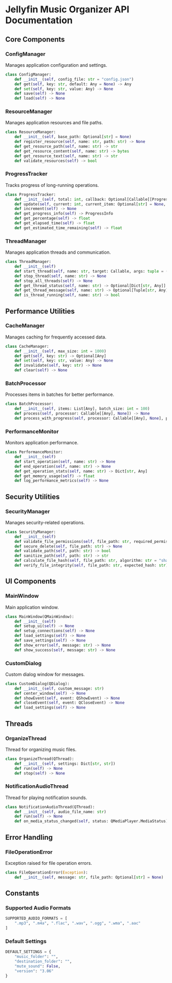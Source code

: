 # Jellyfin Music Organizer API Documentation

## Core Components

### ConfigManager
Manages application configuration and settings.

```python
class ConfigManager:
    def __init__(self, config_file: str = "config.json")
    def get(self, key: str, default: Any = None) -> Any
    def set(self, key: str, value: Any) -> None
    def save(self) -> None
    def load(self) -> None
```

### ResourceManager
Manages application resources and file paths.

```python
class ResourceManager:
    def __init__(self, base_path: Optional[str] = None)
    def register_resource(self, name: str, path: str) -> None
    def get_resource_path(self, name: str) -> str
    def get_resource_content(self, name: str) -> bytes
    def get_resource_text(self, name: str) -> str
    def validate_resources(self) -> bool
```

### ProgressTracker
Tracks progress of long-running operations.

```python
class ProgressTracker:
    def __init__(self, total: int, callback: Optional[Callable[[ProgressInfo], None]] = None)
    def update(self, current: int, current_item: Optional[str] = None, status: Optional[str] = None) -> None
    def increment(self) -> None
    def get_progress_info(self) -> ProgressInfo
    def get_percentage(self) -> float
    def get_elapsed_time(self) -> float
    def get_estimated_time_remaining(self) -> float
```

### ThreadManager
Manages application threads and communication.

```python
class ThreadManager:
    def __init__(self)
    def start_thread(self, name: str, target: Callable, args: tuple = (), kwargs: dict = None) -> None
    def stop_thread(self, name: str) -> None
    def stop_all_threads(self) -> None
    def get_thread_status(self, name: str) -> Optional[Dict[str, Any]]
    def get_thread_message(self, name: str) -> Optional[Tuple[str, Any]]
    def is_thread_running(self, name: str) -> bool
```

## Performance Utilities

### CacheManager
Manages caching for frequently accessed data.

```python
class CacheManager:
    def __init__(self, max_size: int = 1000)
    def get(self, key: str) -> Optional[Any]
    def set(self, key: str, value: Any) -> None
    def invalidate(self, key: str) -> None
    def clear(self) -> None
```

### BatchProcessor
Processes items in batches for better performance.

```python
class BatchProcessor:
    def __init__(self, items: List[Any], batch_size: int = 100)
    def process(self, processor: Callable[[Any], None]) -> None
    def process_with_progress(self, processor: Callable[[Any], None], progress_callback: Optional[Callable[[int, int], None]] = None) -> None
```

### PerformanceMonitor
Monitors application performance.

```python
class PerformanceMonitor:
    def __init__(self)
    def start_operation(self, name: str) -> None
    def end_operation(self, name: str) -> None
    def get_operation_stats(self, name: str) -> Dict[str, Any]
    def get_memory_usage(self) -> float
    def log_performance_metrics(self) -> None
```

## Security Utilities

### SecurityManager
Manages security-related operations.

```python
class SecurityManager:
    def __init__(self)
    def validate_file_permissions(self, file_path: str, required_permissions: int) -> bool
    def secure_delete(self, file_path: str) -> None
    def validate_path(self, path: str) -> bool
    def sanitize_path(self, path: str) -> str
    def calculate_file_hash(self, file_path: str, algorithm: str = "sha256") -> Optional[str]
    def verify_file_integrity(self, file_path: str, expected_hash: str) -> bool
```

## UI Components

### MainWindow
Main application window.

```python
class MainWindow(QMainWindow):
    def __init__(self)
    def setup_ui(self) -> None
    def setup_connections(self) -> None
    def load_settings(self) -> None
    def save_settings(self) -> None
    def show_error(self, message: str) -> None
    def show_success(self, message: str) -> None
```

### CustomDialog
Custom dialog window for messages.

```python
class CustomDialog(QDialog):
    def __init__(self, custom_message: str)
    def center_window(self) -> None
    def showEvent(self, event: QShowEvent) -> None
    def closeEvent(self, event: QCloseEvent) -> None
    def load_settings(self) -> None
```

## Threads

### OrganizeThread
Thread for organizing music files.

```python
class OrganizeThread(QThread):
    def __init__(self, settings: Dict[str, str])
    def run(self) -> None
    def stop(self) -> None
```

### NotificationAudioThread
Thread for playing notification sounds.

```python
class NotificationAudioThread(QThread):
    def __init__(self, audio_file_name: str)
    def run(self) -> None
    def on_media_status_changed(self, status: QMediaPlayer.MediaStatus) -> None
```

## Error Handling

### FileOperationError
Exception raised for file operation errors.

```python
class FileOperationError(Exception):
    def __init__(self, message: str, file_path: Optional[str] = None)
```

## Constants

### Supported Audio Formats
```python
SUPPORTED_AUDIO_FORMATS = [
    ".mp3", ".m4a", ".flac", ".wav", ".ogg", ".wma", ".aac"
]
```

### Default Settings
```python
DEFAULT_SETTINGS = {
    "music_folder": "",
    "destination_folder": "",
    "mute_sound": False,
    "version": "3.06"
}
``` 